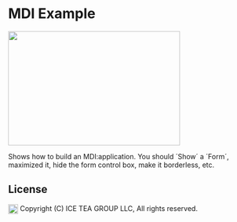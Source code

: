 MDI Example
====

<img src="https://raw.githubusercontent.com/iceteagroup/wisej-examples/master/Support/Images/MDIExample.png" width="350" height="233">

Shows how to build an MDI:application. You should ´Show´ a ´Form´, maximized it, hide the form control box, make it borderless, etc.

License
-------
<img src="http://iceteagroup.com/wp-content/uploads/2017/01/Square-64x64-trasp.png" height="20" align="top"> Copyright (C) ICE TEA GROUP LLC, All rights reserved.
